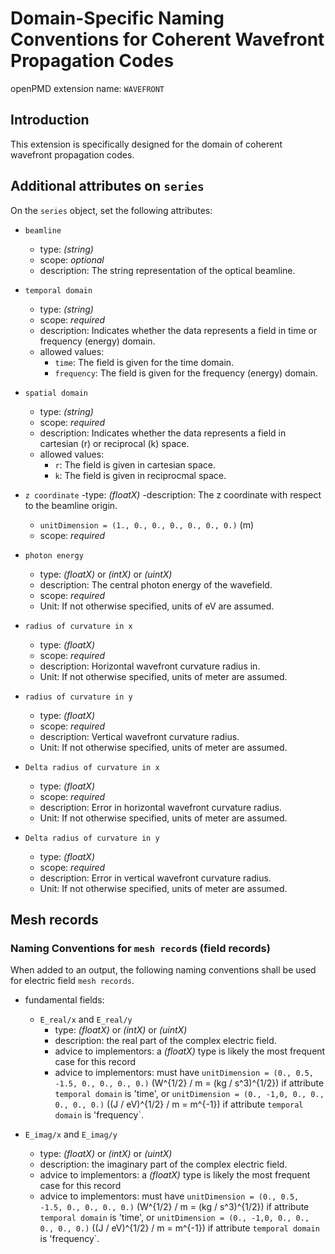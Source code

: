 Domain-Specific Naming Conventions for Coherent Wavefront Propagation Codes
===========================================================================

openPMD extension name: `WAVEFRONT`


Introduction
------------

This extension is specifically designed for the domain of coherent wavefront propagation codes.

Additional attributes on `series`
---------------------------------
On the `series` object, set the following attributes:

  - `beamline`
    - type: *(string)*
    - scope: *optional*
    - description: The string representation of the optical beamline.

  - `temporal domain`
    - type: *(string)*
    - scope: *required*
    - description: Indicates whether the data represents a field in time or
      frequency (energy) domain.
    - allowed values:
      - `time`: The field is given for the time domain.
      - `frequency`: The field is given for the frequency (energy) domain.
      
  - `spatial domain`
    - type: *(string)*
    - scope: *required*
    - description: Indicates whether the data represents a field in cartesian
      (r) or reciprocal (k) space.
    - allowed values:
      - `r`: The field is given in cartesian space.
      - `k`: The field is given in reciprocmal space.
      
  - `z coordinate`
    -type: *(floatX)*
    -description: The z coordinate with respect to the beamline origin.
    - `unitDimension = (1., 0., 0., 0., 0., 0., 0.)` (m)
    - scope: *required*

  - `photon energy`
    - type: *(floatX)* or *(intX)* or *(uintX)*
    - description: The central photon energy of the wavefield.
    - scope: *required*
    - Unit: If not otherwise specified, units of eV are assumed.

  - `radius of curvature in x`
    - type: *(floatX)*
    - scope: *required*
    - description: Horizontal wavefront curvature radius in.
    - Unit: If not otherwise specified, units of meter are assumed.

  - `radius of curvature in y`
    - type: *(floatX)*
    - scope: *required*
    - description: Vertical wavefront curvature radius.
    - Unit: If not otherwise specified, units of meter are assumed.

  - `Delta radius of curvature in x`
    - type: *(floatX)*
    - scope: *required*
    - description: Error in horizontal wavefront curvature radius.
    - Unit: If not otherwise specified, units of meter are assumed.

  - `Delta radius of curvature in y`
    - type: *(floatX)*
    - scope: *required*
    - description: Error in vertical wavefront curvature radius.
    - Unit: If not otherwise specified, units of meter are assumed.


Mesh records
------------

### Naming Conventions for `mesh record`s (field records)

When added to an output, the following naming conventions shall be used for
electric field `mesh records`.

- fundamental fields:
  - `E_real/x` and `E_real/y`
    - type: *(floatX)* or *(intX)* or *(uintX)*
    - description: the real part of the complex electric field.
    - advice to implementors: a *(floatX)* type is likely the most frequent case
                              for this record
    - advice to implementors: must have
                              `unitDimension = (0., 0.5, -1.5, 0., 0., 0., 0.)`
                              (W^{1/2} / m = (kg / s^3)^{1/2})
                              if attribute `temporal domain` is 'time', or
                              `unitDimension = (0., -1,0, 0., 0., 0., 0., 0.)`
                              ((J / eV)^{1/2} / m  = m^{-1})
                              if attribute `temporal domain` is 'frequency`.
 
 - `E_imag/x` and `E_imag/y`
    - type: *(floatX)* or *(intX)* or *(uintX)*
    - description: the imaginary part of the complex electric field.
    - advice to implementors: a *(floatX)* type is likely the most frequent case
                              for this record
    - advice to implementors: must have
                              `unitDimension = (0., 0.5, -1.5, 0., 0., 0., 0.)`
                              (W^{1/2} / m = (kg / s^3)^{1/2})
                              if attribute `temporal domain` is 'time', or
                              `unitDimension = (0., -1,0, 0., 0., 0., 0., 0.)`
                              ((J / eV)^{1/2} / m  = m^{-1})
                              if attribute `temporal domain` is 'frequency`.


